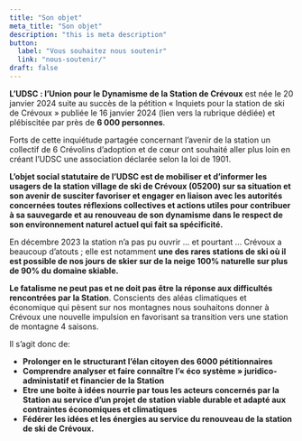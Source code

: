 ```yaml
---
title: "Son objet"
meta_title: "Son objet"
description: "this is meta description"
button:
  label: "Vous souhaitez nous soutenir"
  link: "nous-soutenir/"
draft: false
---
```


**L’UDSC : l’Union pour le Dynamisme de la Station de Crévoux** est née le 20 janvier 2024 suite au succès de la pétition « Inquiets pour la station de ski de Crévoux » publiée le 16 janvier 2024 (lien vers la rubrique dédiée) et plébiscitée par près de **6 000 personnes**.

Forts de cette inquiétude partagée concernant l’avenir de la station un collectif de 6 Crévolins d’adoption et de cœur ont souhaité aller plus loin en créant l’UDSC une association déclarée selon la loi de 1901.

**L’objet social statutaire de l’UDSC est de mobiliser et d’informer les usagers de la station village de ski de Crévoux (05200) sur sa situation et son avenir de susciter favoriser et engager en liaison avec les autorités concernées toutes réflexions collectives et actions utiles pour contribuer à sa sauvegarde et au renouveau de son dynamisme dans le respect de son environnement naturel actuel qui fait sa spécificité.**

En décembre 2023 la station n’a pas pu ouvrir … et pourtant … Crévoux a beaucoup d’atouts ; elle est notamment **une des rares stations de ski où il est possible de nos jours de skier sur de la neige 100% naturelle sur plus de 90% du domaine skiable.**

**Le fatalisme ne peut pas et ne doit pas être la réponse aux difficultés rencontrées par la Station**. Conscients des aléas climatiques et économique qui pèsent sur nos montagnes nous souhaitons donner à Crévoux une nouvelle impulsion en favorisant sa transition vers une station de montagne 4 saisons.

Il s’agit donc de:

- **Prolonger en le structurant l’élan citoyen des 6000 pétitionnaires**
- **Comprendre analyser et faire connaître l’« éco système » juridico- administatif et financier de la Station**
- **Etre une boite à idées nourrie par tous les acteurs concernés par la Station au service d’un projet de station viable durable et adapté aux contraintes économiques et climatiques**
- **Fédérer les idées et les énergies au service du renouveau de la station de ski de Crévoux.**
